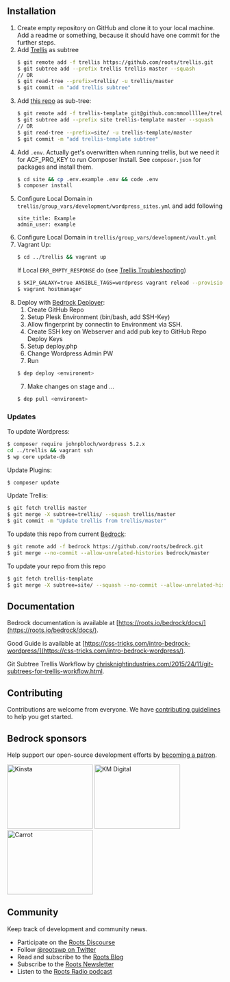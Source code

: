 ## Installation

1. Create empty repository on GitHub and clone it to your local machine. Add a readme or something, because it should have one commit for the further steps.
2. Add [Trellis](https://github.com/roots/trellis) as subtree
    ```sh
    $ git remote add -f trellis https://github.com/roots/trellis.git
    $ git subtree add --prefix trellis trellis master --squash
    // OR
    $ git read-tree --prefix=trellis/ -u trellis/master
    $ git commit -m "add trellis subtree"
    ```
2. Add [this repo](https://github.com/mmoollllee/trellis-template) as sub-tree:
    ```sh
    $ git remote add -f trellis-template git@github.com:mmoollllee/trellis-template.git
    $ git subtree add --prefix site trellis-template master --squash
    // OR
    $ git read-tree --prefix=site/ -u trellis-template/master
    $ git commit -m "add trellis-template subtree"
    ```
3. Add `.env`. Actually get's overwritten when running trellis, but we need it for ACF_PRO_KEY to run Composer Install. See `composer.json` for packages and install them.
    ```sh
    $ cd site && cp .env.example .env && code .env
    $ composer install
    ```
4. Configure Local Domain in `trellis/group_vars/development/wordpress_sites.yml` and add following
    ```
    site_title: Example
    admin_user: example
    ```
5. Configure Local Domain in `trellis/group_vars/development/vault.yml`
6. Vagrant Up:
    ```sh
    $ cd ../trellis && vagrant up
    ```
    If Local `ERR_EMPTY_RESPONSE` do (see [Trellis Troubleshooting](https://roots.io/trellis/docs/troubleshooting/))
    ```sh
    $ SKIP_GALAXY=true ANSIBLE_TAGS=wordpress vagrant reload --provision
    $ vagrant hostmanager
    ```
7. Deploy with [Bedrock Deployer](https://github.com/mmoollllee/bedrock-deployer):
    1. Create GitHub Repo
    2. Setup Plesk Environment (bin/bash, add SSH-Key)
    3. Allow fingerprint by connectin to Environment via SSH.
    3. Create SSH key on Webserver and add pub key to GitHub Repo Deploy Keys
    4. Setup deploy.php
    5. Change Wordpress Admin PW
    6. Run
    ```sh
    $ dep deploy <environemt>
    ```
    7. Make changes on stage and ...
    ```sh
    $ dep pull <environemt>
    ```


### Updates

To update Wordpress:

```sh
$ composer require johnpbloch/wordpress 5.2.x
cd ../trellis && vagrant ssh
$ wp core update-db
```

Update Plugins:

```sh
$ composer update
```
    
Update Trellis:

```sh
$ git fetch trellis master
$ git merge -X subtree=trellis/ --squash trellis/master
$ git commit -m "Update trellis from trellis/master"
```
    
To update this repo from current [Bedrock](https://github.com/roots/bedrock):

```sh
$ git remote add -f bedrock https://github.com/roots/bedrock.git
$ git merge --no-commit --allow-unrelated-histories bedrock/master
```

To update your repo from this repo
```sh
$ git fetch trellis-template
$ git merge -X subtree=site/ --squash --no-commit --allow-unrelated-histories trellis-template/master
```

## Documentation

Bedrock documentation is available at [https://roots.io/bedrock/docs/](https://roots.io/bedrock/docs/).

Good Guide is available at [https://css-tricks.com/intro-bedrock-wordpress/](https://css-tricks.com/intro-bedrock-wordpress/).

Git Subtree Trellis Workflow by [chrisknightindustries.com/2015/24/11/git-subtrees-for-trellis-workflow.html](http://chrisknightindustries.com/2015/24/11/git-subtrees-for-trellis-workflow.html).

## Contributing

Contributions are welcome from everyone. We have [contributing guidelines](https://github.com/roots/guidelines/blob/master/CONTRIBUTING.md) to help you get started.

## Bedrock sponsors

Help support our open-source development efforts by [becoming a patron](https://www.patreon.com/rootsdev).

<a href="https://kinsta.com/?kaid=OFDHAJIXUDIV"><img src="https://cdn.roots.io/app/uploads/kinsta.svg" alt="Kinsta" width="200" height="150"></a> <a href="https://k-m.com/"><img src="https://cdn.roots.io/app/uploads/km-digital.svg" alt="KM Digital" width="200" height="150"></a> <a href="https://carrot.com/"><img src="https://cdn.roots.io/app/uploads/carrot.svg" alt="Carrot" width="200" height="150"></a>

## Community

Keep track of development and community news.

- Participate on the [Roots Discourse](https://discourse.roots.io/)
- Follow [@rootswp on Twitter](https://twitter.com/rootswp)
- Read and subscribe to the [Roots Blog](https://roots.io/blog/)
- Subscribe to the [Roots Newsletter](https://roots.io/subscribe/)
- Listen to the [Roots Radio podcast](https://roots.io/podcast/)
